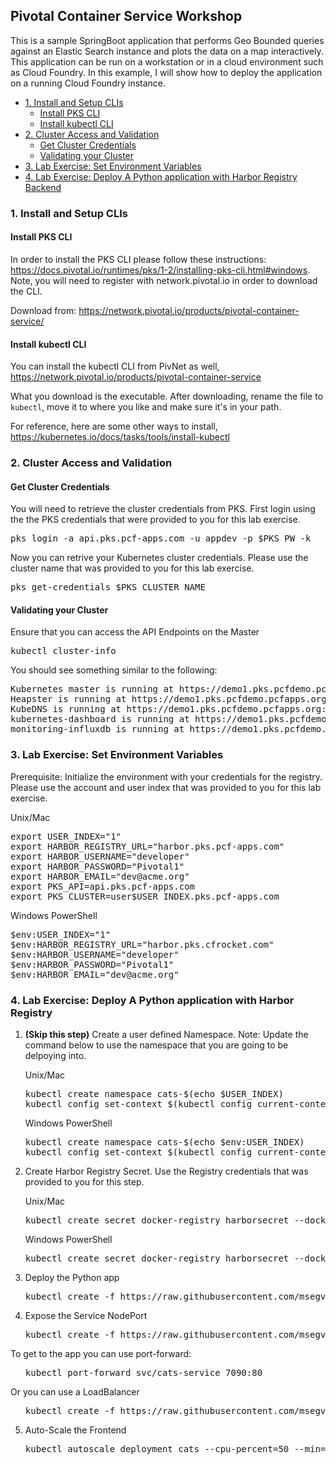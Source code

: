 ## Pivotal Container Service Workshop
This is a sample SpringBoot application that performs Geo Bounded queries against an Elastic Search instance and plots the data on a map interactively. This application can be run on a workstation or in a cloud environment such as Cloud Foundry. In this example, I will show how to deploy the application on a running Cloud Foundry instance.
<!-- TOC depthFrom:3 depthTo:6 withLinks:1 updateOnSave:1 orderedList:0 -->

- [1. Install and Setup CLIs](#1-install-and-setup-clis)
	- [Install PKS CLI](#install-pks-cli)
	- [Install kubectl CLI](#install-kubectl-cli)
- [2. Cluster Access and Validation](#2-cluster-access-and-validation)
	- [Get Cluster Credentials](#get-cluster-credentials)
	- [Validating your Cluster](#validating-your-cluster)
- [3. Lab Exercise: Set Environment Variables](#3-lab-exercise-set-environment-variables)
- [4. Lab Exercise: Deploy A Python application with Harbor Registry Backend](#4-lab-exercise-deploy-a-python-application-with-harbor-registry)

<!-- /TOC -->
### 1. Install and Setup CLIs
#### Install PKS CLI
In order to install the PKS CLI please follow these instructions: https://docs.pivotal.io/runtimes/pks/1-2/installing-pks-cli.html#windows. Note, you will need to register with network.pivotal.io in order to download the CLI.

Download from: https://network.pivotal.io/products/pivotal-container-service/

#### Install kubectl CLI
You can install the kubectl CLI from PivNet as well, https://network.pivotal.io/products/pivotal-container-service

What you download is the executable. After downloading, rename the file to `kubectl`, move it to where you like and make sure it's in your path.

For reference, here are some other ways to install, https://kubernetes.io/docs/tasks/tools/install-kubectl

### 2. Cluster Access and Validation
#### Get Cluster Credentials
You will need to retrieve the cluster credentials from PKS. First login using the the PKS credentials that were provided to you for this lab exercise.

<pre>
pks login -a api.pks.pcf-apps.com -u appdev -p $PKS_PW -k
</pre>

Now you can retrive your Kubernetes cluster credentials. Please use the cluster name that was provided to you for this lab exercise.

<pre>
pks get-credentials $PKS_CLUSTER_NAME
</pre>

#### Validating your Cluster
Ensure that you can access the API Endpoints on the Master
<pre>kubectl cluster-info</pre>

You should see something similar to the following:
<pre>
Kubernetes master is running at https://demo1.pks.pcfdemo.pcfapps.org:8443
Heapster is running at https://demo1.pks.pcfdemo.pcfapps.org:8443/api/v1/namespaces/kube-system/services/heapster/proxy
KubeDNS is running at https://demo1.pks.pcfdemo.pcfapps.org:8443/api/v1/namespaces/kube-system/services/kube-dns:dns/proxy
kubernetes-dashboard is running at https://demo1.pks.pcfdemo.pcfapps.org:8443/api/v1/namespaces/kube-system/services/https:kubernetes-dashboard:/proxy
monitoring-influxdb is running at https://demo1.pks.pcfdemo.pcfapps.org:8443/api/v1/namespaces/kube-system/services/monitoring-influxdb/proxy
</pre>

### 3. Lab Exercise: Set Environment Variables

Prerequisite: Initialize the environment with your credentials for the registry. Please use the account and user index that was provided to you for this lab exercise.

Unix/Mac
<pre>
export USER_INDEX="1"
export HARBOR_REGISTRY_URL="harbor.pks.pcf-apps.com"
export HARBOR_USERNAME="developer"
export HARBOR_PASSWORD="Pivotal1"
export HARBOR_EMAIL="dev@acme.org"
export PKS_API=api.pks.pcf-apps.com
export PKS_CLUSTER=user$USER_INDEX.pks.pcf-apps.com
</pre>

Windows PowerShell
<pre>
$env:USER_INDEX="1"
$env:HARBOR_REGISTRY_URL="harbor.pks.cfrocket.com"
$env:HARBOR_USERNAME="developer"
$env:HARBOR_PASSWORD="Pivotal1"
$env:HARBOR_EMAIL="dev@acme.org"
</pre>

### 4. Lab Exercise: Deploy A Python application with Harbor Registry
1. **(Skip this step)** Create a user defined Namespace. Note: Update the command below to use the namespace that you are going to be delpoying into.
<ul>Unix/Mac
<pre>kubectl create namespace cats-$(echo $USER_INDEX)
kubectl config set-context $(kubectl config current-context) --namespace=cats-$(echo $USER_INDEX)
</pre></ul>

<ul>Windows PowerShell
<pre>kubectl create namespace cats-$(echo $env:USER_INDEX)
kubectl config set-context $(kubectl config current-context) --namespace=cats-$(echo $env:USER_INDEX)
</pre></ul>


2. Create Harbor Registry Secret. Use the Registry credentials that was provided to you for this step.
<ul>Unix/Mac
<pre>kubectl create secret docker-registry harborsecret --docker-server="$(echo $HARBOR_REGISTRY_URL)" --docker-username="$(echo $HARBOR_USERNAME)" --docker-password="$(echo $HARBOR_PASSWORD)" --docker-email="$(echo $HARBOR_EMAIL)"</pre>
</ul>

<ul>Windows PowerShell
<pre>kubectl create secret docker-registry harborsecret --docker-server="$(echo $env:HARBOR_REGISTRY_URL)" --docker-username="$(echo $env:HARBOR_USERNAME)" --docker-password="$(echo $env:HARBOR_PASSWORD)" --docker-email="$(echo $env:HARBOR_EMAIL)"</pre>
</ul>

3. Deploy the Python app
<ul><pre>kubectl create -f https://raw.githubusercontent.com/msegvich/pks-workshop/master/AdvancedWorkshop/PythonHarbor/Step_0_python-deployment.yml</pre></ul>

4. Expose the Service
NodePort
<ul><pre>kubectl create -f https://raw.githubusercontent.com/msegvich/pks-workshop/master/AdvancedWorkshop/PythonHarbor/Step_1_python-service_np.yml</pre></ul>

To get to the app you can use port-forward:
<ul><pre>
kubectl port-forward svc/cats-service 7090:80
</pre></ul>

Or you can use a LoadBalancer
<ul><pre>
kubectl create -f https://raw.githubusercontent.com/msegvich/pks-workshop/master/AdvancedWorkshop/PythonHarbor/Step_1_python-service_lb.yml
</pre></ul>

5. Auto-Scale the Frontend
<ul><pre>kubectl autoscale deployment cats --cpu-percent=50 --min=3 --max=6</pre></ul>
